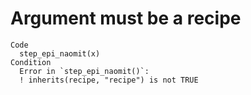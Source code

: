 # Argument must be a recipe

    Code
      step_epi_naomit(x)
    Condition
      Error in `step_epi_naomit()`:
      ! inherits(recipe, "recipe") is not TRUE

